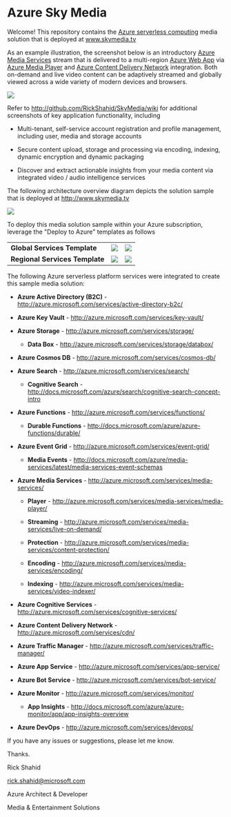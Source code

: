 # Azure Sky Media

Welcome! This repository contains the <a href="http://azure.microsoft.com/overview/serverless-computing/" target="_blank">Azure serverless computing</a> media solution that is deployed at www.skymedia.tv

As an example illustration, the screenshot below is an introductory <a href="http://azure.microsoft.com/services/media-services/" target="_blank">Azure Media Services</a> stream that is delivered to a multi-region <a href="http://azure.microsoft.com/services/app-service/web/" target="_blank">Azure Web App</a> via <a href="http://azure.microsoft.com/services/media-services/media-player/" target="_blank">Azure Media Player</a> and <a href="http://azure.microsoft.com/services/cdn/" target="_blank">Azure Content Delivery Network</a> integration. Both on-demand and live video content can be adaptively streamed and globally viewed across a wide variety of modern devices and browsers.

![](https://skymedia.azureedge.net/docs/01.04-ApplicationIntroduction.png)

Refer to http://github.com/RickShahid/SkyMedia/wiki for additional screenshots of key application functionality, including

* Multi-tenant, self-service account registration and profile management, including user, media and storage accounts

* Secure content upload, storage and processing via encoding, indexing, dynamic encryption and dynamic packaging

* Discover and extract actionable insights from your media content via integrated video / audio intelligence services

The following architecture overview diagram depicts the solution sample that is deployed at http://www.skymedia.tv

![](https://skymedia.azureedge.net/docs/02.03-SolutionArchitecture.png)

To deploy this media solution sample within your Azure subscription, leverage the "Deploy to Azure" templates as follows

<table>
  <tr>
    <td>
      <b>Global Services Template</b>
    </td>
    <td>
      <a href="https://portal.azure.com/#create/Microsoft.Template/uri/https%3A%2F%2Fraw.githubusercontent.com%2FRickShahid%2FSkyMedia%2Fmaster%2FResourceTemplates%2FTemplate.Global.json" title="Deploy Global Services" target="_blank"><img src="http://azuredeploy.net/deploybutton.png"></a>
    </td>
    <td>
      <a href="http://armviz.io/#/?load=https%3A%2F%2Fraw.githubusercontent.com%2FRickShahid%2FSkyMedia%2Fmaster%2FResourceTemplates%2FTemplate.Global.json" title="Visualize Global Services" target="_blank"><img src="http://armviz.io/visualizebutton.png"></a>
    </td>
  </tr>
  <tr>
    <td>
      <b>Regional Services Template</b>
    </td>
    <td>
      <a href="https://portal.azure.com/#create/Microsoft.Template/uri/https%3A%2F%2Fraw.githubusercontent.com%2FRickShahid%2FSkyMedia%2Fmaster%2FResourceTemplates%2FTemplate.Regional.json" title="Deploy Regional Services" target="_blank"><img src="http://azuredeploy.net/deploybutton.png"></a>
    </td>
    <td>
      <a href="http://armviz.io/#/?load=https%3A%2F%2Fraw.githubusercontent.com%2FRickShahid%2FSkyMedia%2Fmaster%2FResourceTemplates%2FTemplate.Regional.json" title="Visualize Regional Services" target="_blank"><img src="http://armviz.io/visualizebutton.png"></a>
    </td>
  </tr>
</table>

The following Azure serverless platform services were integrated to create this sample media solution:

* **Azure Active Directory (B2C)** - http://azure.microsoft.com/services/active-directory-b2c/

* **Azure Key Vault** - http://azure.microsoft.com/services/key-vault/

* **Azure Storage** - http://azure.microsoft.com/services/storage/

  * **Data Box** - http://azure.microsoft.com/services/storage/databox/

* **Azure Cosmos DB** - http://azure.microsoft.com/services/cosmos-db/

* **Azure Search** - http://azure.microsoft.com/services/search/

  * **Cognitive Search** - http://docs.microsoft.com/azure/search/cognitive-search-concept-intro

* **Azure Functions** - http://azure.microsoft.com/services/functions/

  * **Durable Functions** - http://docs.microsoft.com/azure/azure-functions/durable/

* **Azure Event Grid** - http://azure.microsoft.com/services/event-grid/

  * **Media Events** - http://docs.microsoft.com/azure/media-services/latest/media-services-event-schemas

* **Azure Media Services** - http://azure.microsoft.com/services/media-services/

  * **Player** - http://azure.microsoft.com/services/media-services/media-player/

  * **Streaming** - http://azure.microsoft.com/services/media-services/live-on-demand/

  * **Protection** - http://azure.microsoft.com/services/media-services/content-protection/

  * **Encoding** - http://azure.microsoft.com/services/media-services/encoding/
  
  * **Indexing** - http://azure.microsoft.com/services/media-services/video-indexer/

* **Azure Cognitive Services** - http://azure.microsoft.com/services/cognitive-services/

* **Azure Content Delivery Network** - http://azure.microsoft.com/services/cdn/

* **Azure Traffic Manager** - http://azure.microsoft.com/services/traffic-manager/

* **Azure App Service** - http://azure.microsoft.com/services/app-service/

* **Azure Bot Service** - http://azure.microsoft.com/services/bot-service/

* **Azure Monitor** - http://azure.microsoft.com/services/monitor/

  * **App Insights** - http://docs.microsoft.com/azure/azure-monitor/app/app-insights-overview

* **Azure DevOps** - http://azure.microsoft.com/services/devops/

If you have any issues or suggestions, please let me know.

Thanks.

Rick Shahid

rick.shahid@microsoft.com

Azure Architect & Developer

Media & Entertainment Solutions

